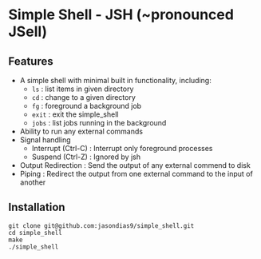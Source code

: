 Simple Shell - JSH (~pronounced JSell)
============

## Features

* A simple shell with minimal built in functionality, including:
    * `ls` : list items in given directory
    * `cd` : change to a given directory
    * `fg` : foreground a background job
    * `exit` : exit the simple_shell
    * `jobs` : list jobs running in the background
* Ability to run any external commands
* Signal handling
    * Interrupt (Ctrl-C) : Interrupt only foreground processes
    * Suspend (Ctrl-Z) : Ignored by jsh
* Output Redirection : Send the output of any external commend to disk
* Piping : Redirect the output from one external command to the input of another


## Installation

```shell
git clone git@github.com:jasondias9/simple_shell.git
cd simple_shell
make
./simple_shell
```

